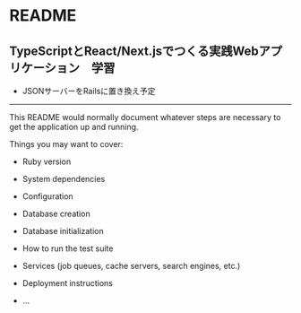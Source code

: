 # README

## TypeScriptとReact/Next.jsでつくる実践Webアプリケーション　学習
- JSONサーバーをRailsに置き換え予定


-----
This README would normally document whatever steps are necessary to get the
application up and running.

Things you may want to cover:

* Ruby version

* System dependencies

* Configuration

* Database creation

* Database initialization

* How to run the test suite

* Services (job queues, cache servers, search engines, etc.)

* Deployment instructions

* ...
